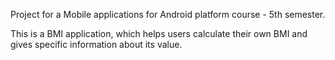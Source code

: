 Project for a Mobile applications for Android platform course - 5th semester. 

This is a BMI application, which helps users calculate their own BMI and gives specific information about its value.
